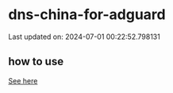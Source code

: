 # dns-china-for-adguard

Last updated on: 2024-07-01 00:22:52.798131

## how to use

[See here](https://github.com/AdguardTeam/AdGuardHome/wiki/Configuration#upstreams-from-file)